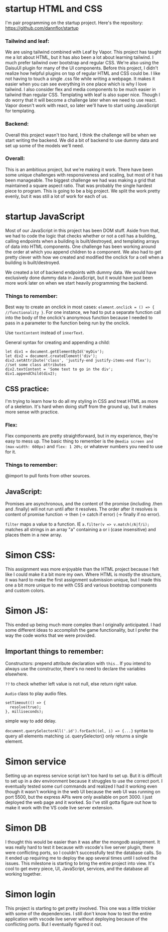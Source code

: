 # startup HTML and CSS
I'm pair programming on the startup project. Here's the repository: https://github.com/dannflor/startup

### Tailwind and leaf:
We are using tailwind combined with Leaf by Vapor. This project has taught me a lot about HTML, but it has also been a lot about learning tailwind. I much prefer tailwind over bootstrap and regular CSS. We're also using the DaisuUI plugin for many of the UI components. Before this project, I didn't realize how helpful plugins on top of regular HTML and CSS could be. I like not having to touch a single .css file while writing a webpage. It makes it easier when you can see everything in one place which is why I love tailwind. I also consider flex and media components to be much easier in tailwind than regular CSS. Templating with leaf is also super nice. Though I do worry that it will become a challenge later when we need to use react. Vapor doesn't work with react, so later we'll have to start using JavaScript for templating.

### Backend:
Overall this project wasn't too hard, I think the challenge will be when we start writing the backend. We did a bit of backend to use dummy data and set up some of the models we'll need.

### Overall:
This is an ambitious project, but we're making it work. There have been some unique challenges with responsiveness and scaling, but most of it has been manageable. The biggest challenge we had was making a grid that maintained a square aspect ratio. That was probably the single hardest piece to program. This is going to be a big project. We split the work pretty evenly, but it was still a lot of work for each of us.


# startup JavaScript
Most of our JavaScript in this project has been DOM stuff. Aside from that, we had to code the logic that checks whether or not a cell has a building, calling endpoints when a building is built/destroyed, and templating arrays of data into HTML components. One challenge has been working around the order at which you append children to a component. We also had to get pretty clever with how we created and modified the onclick for a cell when a building is built/destroyed.

We created a lot of backend endpoints with dummy data. We would have exclusively done dummy data in JavaScript, but it would have just been more work later on when we start heavily programming the backend.

### Things to remember:
Best way to create an onclick in most cases: `element.onclick = () => { //functionality }`. For one instance, we had to put a separate function call into the body of the onclick's anonymous function because I needed to pass in a parameter to the function being run by the onclick.

Use `textContent` instead of `innerText`.

General syntax for creating and appending a child:
```
let div1 = document.getElementById('myDiv');
let div2 = document.createElement('div');
div2.setAttribute('class', 'justify-end justify-items-end flex'); //set some class attributes
div2.textContent = 'Some text to go in the div';
div1.appendChild(div2);
```


## CSS practice:
I'm trying to learn how to do all my styling in CSS and treat HTML as more of a skeleton. It's hard when doing stuff from the ground up, but it makes more sense with practice.

### Flex:
Flex components are pretty straightforward, but in my experience, they're easy to mess up. The basic thing to remember is the `@media screen and (max-width: 600px)` and `flex: 1 20%;` or whatever numbers you need to use for it.

### Things to remember:
@import to pull fonts from other sources.

## JavaScript:
Promises are asynchronous, and the content of the promise (including .then and .finally) will not run until after it resolves. The order after it resolves is content of promise function -> then (-> catch if error) (-> finally if no error).

`filter` maps a value to a function. IE `a.filter(v => v.match(/A|f/i);` matches all strings in an array "a" containing a or i (case insensitive) and places them in a new array.

# Simon CSS:
This assignment was more enjoyable than the HTML project because I felt like I could make it a bit more my own. Where HTML is mostly the structure, it was hard to make the first assignment submission unique, but I made this one a bit more unique to me with CSS and various bootstrap components and custom colors.

# Simon JS:
This ended up being much more complex than I originally anticipated. I had some different ideas to accomplish the game functionality, but I prefer the way the code works that we were provided.

## Important things to remember:
Constructors: prepend attribute declaration with `this.`. If you intend to always use the constructor, there's no need to declare the variables elsewhere. 

`??` to check whether left value is not null, else return right value.

`Audio` class to play audio files.

```
setTimeout(() => {
  resolve(true);
}, milliseconds);
```
simple way to add delay.

`document.querySelectorAll('.id').forEach((el, i) => {...}` syntax to query all elements matching `id`. querySelector() only returns a single element.

# Simon service
Setting up an express service script isn't too hard to set up. But it is difficult to set up in a dev environment because it struggles to use the correct port. I eventually tested some curl commands and realized I had it working even though it wasn't working in the web UI because the web UI was running on port 5500, but the express APIs were only available on port 3000. I just deployed the web page and it worked. So I've still gotta figure out how to make it work with the VS code live server extension.

# Simon DB
I thought this would be easier than it was after the mongodb assignment. It was really hard to test it because with vscode's live server plugin, there were conflicting ports, so I couldn't successfully test the database calls. So it ended up requiring me to deploy the app several times until I solved the issues. This milestone is starting to bring the entire project into view. It's cool to get every piece, UI, JavaScript, services, and the database all working together.

# Simon login
This project is starting to get pretty involved. This one was a little trickier with some of the dependencies. I still don't know how to test the entire application with vscode live server without deploying because of the conflicting ports. But I eventually figured it out.
